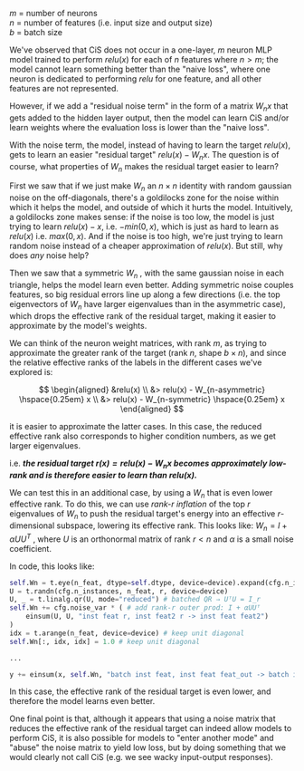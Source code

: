 $m$ = number of neurons <br>
$n$ = number of features (i.e. input size and output size) <br>
$b$ = batch size

We've observed that CiS does not occur in a one-layer, $m$ neuron MLP model trained to perform $relu(x)$ for each of $n$ features where $n > m$; the model cannot learn something better than the "naive loss", where one neuron is dedicated to performing $relu$ for one feature, and all other features are not represented. 

However, if we add a "residual noise term" in the form of a matrix $W_nx$ that gets added to the hidden layer output, then the model can learn CiS and/or learn weights where the evaluation loss is lower than the "naive loss".

With the noise term, the model, instead of having to learn the target $relu(x)$, gets to learn an easier "residual target" $relu(x) - W_n x$. The question is of course, what properties of $W_n$ makes the residual target easier to learn?

First we saw that if we just make $W_n$  an  $n \times n$ identity with random gaussian noise on the off-diagonals, there's a goldilocks zone for the noise within which it helps the model, and outside of which it hurts the model. Intuitively, a goldilocks zone makes sense: if the noise is too low, the model is just trying to learn $relu(x) - x$, i.e. $-min(0, x)$, which is just as hard to learn as $relu(x)$ i.e. $max(0, x)$. And if the noise is too high, we're just trying to learn random noise instead of a cheaper approximation of $relu(x)$. But still, why does *any* noise help?

Then we saw that a symmetric $W_n$ , with the same gaussian noise in each triangle, helps the model learn even better. Adding symmetric noise couples features, so big residual errors line up along a few directions (i.e. the top eigenvectors of $W_n$ have larger eigenvalues than in the asymmetric case), which drops the effective rank of the residual target, making it easier to approximate by the model's weights.

We can think of the neuron weight matrices, with rank $m$, as trying to approximate the greater rank of the target (rank $n$, shape $b \times n$), and since the relative effective ranks of the labels in the different cases we've explored is:

$$
\begin{aligned}
&relu(x) \\
&> relu(x) - W_{n-asymmetric} \hspace{0.25em} x \\
&> relu(x) - W_{n-symmetric} \hspace{0.25em} x
\end{aligned}
$$

it is easier to approximate the latter cases. In this case, the reduced effective rank also corresponds to higher condition numbers, as we get larger eigenvalues. 

i.e. ***the residual target $r(x) = relu(x) - W_n x$ becomes approximately low-rank and is therefore easier to learn than $relu(x)$.***

We can test this in an additional case, by using a $W_n$ that is even lower effective rank. To do this, we can use *rank-r inflation* of the top $r$ eigenvalues of $W_n$ to push the residual target's energy into an effective $r$-dimensional subspace, lowering its effective rank. This looks like: $W_n = I + \alpha U U^T$ , where $U$ is an orthonormal matrix of rank $r < n$ and $\alpha$ is a small noise coefficient.

In code, this looks like:

```python
self.Wn = t.eye(n_feat, dtype=self.dtype, device=device).expand(cfg.n_instances, -1, -1)
U = t.randn(cfg.n_instances, n_feat, r, device=device) 
U, _ = t.linalg.qr(U, mode="reduced") # batched QR ⇒ UᵀU = I_r 
self.Wn += cfg.noise_var * ( # add rank-r outer prod: I + αUUᵀ 
	einsum(U, U, "inst feat r, inst feat2 r -> inst feat feat2") 
)
idx = t.arange(n_feat, device=device) # keep unit diagonal 
self.Wn[:, idx, idx] = 1.0 # keep unit diagonal 

... 

y += einsum(x, self.Wn, "batch inst feat, inst feat feat_out -> batch inst feat_out")
```

In this case, the effective rank of the residual target is even lower, and therefore the model learns even better.

One final point is that, although it appears that using a noise matrix that reduces the effective rank of the residual target can indeed allow models to perform CiS, it is also possible for models to "enter another mode" and "abuse" the noise matrix to yield low loss, but by doing something that we would clearly not call CiS (e.g. we see wacky input-output responses).